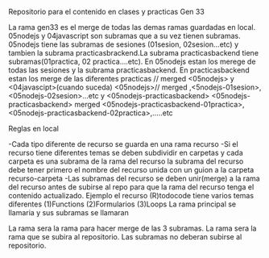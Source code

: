 Repositorio para el contenido en clases y practicas Gen 33

La rama gen33 es el merge de todas las demas ramas guardadas en local. 05nodejs y 04javascript son subramas que a su vez tienen subramas.
05nodejs tiene las subramas de sesiones (01sesion, 02sesion...etc)  y tambien la subrama practicasbrackend.La subrama practicasbackend tiene subramas(01practica, 02 practica....etc).
En 05nodejs estan los merege de todas las sesiones y la subrama practicasbackend.
En practicasbackend estan los merge de las diferentes practicas
<gen33>// merged <05nodejs> y <04javascipt>(cuando suceda)
<05nodejs>//  merged ,<5nodejs-01sesion>,<05nodejs-02sesion>...etc y <05nodejs-practicasbackend> 
<05nodejs-practicasbackend> merged <05nodejs-practicasbackend-01practica>, <05nodejs-practicasbackend-02practica>,.....etc


Reglas en local


-Cada tipo diferente de recurso se guarda en una rama recurso
-Si el recurso tiene diferentes temas se deben subdividir en carpetas y cada carpeta es una subrama de la rama del recurso
 la subrama del recurso debe tener primero el nombre del recurso unida con un guion a la carpeta recurso-carpeta
-Las subramas del recurso se deben unir(merge) a la rama del recurso antes de subirse al repo para que la rama del recurso tenga
 el contenido actualizado. 
Ejemplo el recurso (R)todocode tiene varios temas diferentes  (1)Functions (2)Formularios (3)Loops 
La rama principal se llamaria <todocode> y sus subramas se llamaran <todocode-functions> <todocode-formularios> <todocode-loops>

La rama <todocode> sera la rama para hacer merge de las 3 subramas. 
La rama <todocode> sera la rama que se subira al repositorio.
Las subramas no deberan subirse al repositorio.


